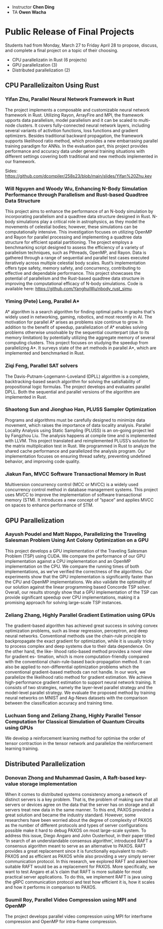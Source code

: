 - Instructor **Chen Ding**
- TA **Owen Wacha**

# Public Release of Final Projects

Students had from Monday, March 27 to Friday April 28 to propose, discuss, and complete a final project on a topic of their choosing.

- CPU parallelizatin in Rust (6 projects)
- GPU parallelization (3)
- Distributed parallelization (2)

## CPU Parallelizaiton Using Rust

### Yifan Zhu, Parallel Neural Network Framework in Rust

The project implements a composable and customizable neural network framework in Rust. Utilizing Rayon, ArrayFire and MPI, 
the framework upports data parallelism, model parallelism and it can be scaled to multi-node clusters.
It covers fully-connected neural network layers, including several variants of activition functions, loss functions and gradient optimizers. 
Besides traditional backward propagation, the framework supports likelihood ratio method, which provides a new embarrasing parallel training 
paradigm for ANNs. In the evaluation part, this project provides performance and accuracy data under general training situations with different 
settings covering both traditional and new methods implemented in our framework.

Sides: https://github.com/dcompiler/258s23/blob/main/slides/Yifan%20Zhu.key

### Will Nguyen and Woody Wu, Enhancing N-Body Simulation Performance through Parallelism and Rust-based Quadtree Data Structure

This project aims to enhance the performance of an N-body simulation by incorporating parallelism and a quadtree data structure designed in Rust. N-body simulations play a critical role in astrophysics, as they model the movements of celestial bodies; however, these simulations can be computationally intensive. This investigation focuses on utilizing OpenMP and Rayon for parallel processing and implementing a quadtree data structure for efficient spatial partitioning. The project employs a benchmarking script designed to assess the efficiency of a variety of parallelism techniques, such as Pthreads, OpenMP, and Rayon. Data is gathered through a range of sequential and parallel test cases executed iteratively across multiple celestial body scales. Rust’s implementation offers type safety, memory safety, and concurrency, contributing to effective and dependable performance. This project showcases the potential of parallelism and the Rust-based quadtree data structure in improving the computational efficacy of N-body simulations. Code is available here: https://github.com/YanghuiWu/nbody_rust_simu.

### Yiming (Pete) Leng, Parallel A*

A* algorithm is a search algorithm for finding optimal paths in graphs that's widely used in networking, gaming, robotics, and most recently in AI. The motivation for parallel A* arises as problems size continue to grow. In addition to the benefit of speedup, parallelization of A* enables solving problems otherwise unsolvable by the sequential counterpart (due to its memory limitation) by potentially utilizing the aggregate memory of several computing clusters. This project focuses on studying the speedup from parallelizing A*.  It surveys state of the art methods in parallel A*, which are implemented and benchmarked in Rust.

### Ziqi Feng, Parallel SAT solvers

The Davis-Putnam-Logemann-Loveland (DPLL) algorithm is a complete, backtracking-based search algorithm for solving the satisfiability of propositional logic formulas. The project develops and evaluates parallel DPLL.  Both the sequential and parallel versions of the algorithm are implemented in Rust.

### Shaotong Sun and Jionghao Han, PLUSS Sampler Optimization

Programs and algorithms must be carefully designed to minimize data movement, which raises the importance of data locality analysis.  Parallel Locality Analysis using Static Sampling (PLUSS) is an on-going project led by Fangzhou Liu.  The analysis happens at compile time and is implemented with LLVM. This project translated and reimplemented PLUSS’s solution for the matrix multiplication test in Rust. We programmed in Rust to analyze the shared cache performance and parallelized the analysis program.  Our implementation focuses on ensuring thread safety, preventing undefined behavior, and improving code quality. 

### Jiakun Fan, MVCC Software Transactional Memory in Rust

Multiversion concurrency control (MCC or MVCC) is a widely used concurrency control method in database management systems.  This project uses MVCC to improve the implementation of software transactional memory (STM).  It introduces a new concept of ”space” and applies MVCC on spaces to enhance performance of STM.

## GPU Parallelization

### Aayush Poudel and Matt Nappo, Parallelizing the Traveling Salesman Problem Using Ant Colony Optimization on a GPU

This project develops a GPU implementation of the Traveling Salesman Problem (TSP) using CUDA. We compare the performance of our GPU implementation against a CPU implementation and an OpenMP implementation on the CPU. We compare the running times of both implementations, as we’ve verified the correctness of the algorithms. Our experiments show that the GPU implementation is significantly faster than the CPU and OpenMP implementations. We also validate the optimality of our solution against the linear programming based Concorde TSP solver. Overall, our results strongly show that a GPU implementation of the TSP can provide significant speedup over CPU implementations, making it a promising approach for solving large-scale TSP instances.

### Zeliang Zhang, Highly Parallel Gradient Estimation using GPUs

The gradient-based algorithm has achieved great success in solving convex optimization problems, such as linear regression, perceptron, and deep neural networks. Conventional methods use the chain-rule principle to backpropagate the exact gradient for optimization, while it is usually tricky to process complex and deep systems due to their data dependence. On the other hand, the like- lihood ratio-based method provides a novel view for gradient es- timation, which is more computation-friendly compared with the conventional chain-rule-based back-propagation method. It can also be applied to non-differential optimization problems which the conventional gradient-based methods can not handle. In our work, we parallelize the likelihood ratio method for gradient estimation. We achieve high-performance gradient estimation to support neural network training. It consists of two strategies, namely the layer-level parallel strategy and the model-level parallel strategy. We evaluate the proposed method by training neural networks on MNIST and Ag-News datasets with the comparison between the classification accuracy and training time.

### Luchuan Song and Zeliang Zhang, Highly Parallel Tensor Computation for Classical Simulation of Quantum Circuits using GPUs

We develop a reinforcement learning method for optimise the order of tensor contraction in the tensor network and parallelize the reinforcement learning training.

## Distributed Parallelization

### Donovan Zhong and Muhammad Qasim, A Raft-based key-value storage implementation

When it comes to distributed systems consistency among a network of distinct
servers is a key problem. That is, the problem of making sure that all servers
or devices agree on the data that the server has on storage and all servers treat
new data in the same manner. To this end, PAXOS provided a great solution
and became the industry standard. However, some researchers have been worried
about the degree of complexity of PAXOS as the number of different protocols
and types of server configurations possible make it hard to debug PAXOS on most
large-scale system. To address this issue, Diego Angaro and John Ousterhout, in
their paper titled ’In search of an understandable consensus algorithm’, introduced
RAFT a consensus algorithm meant to serve as an alternative to PAXOS. RAFT
provides a great replacement since it is functionally equivalent to multi-PAXOS
and as efficient as PAXOS while also providing a very simply server communication
protocol. In this research, we explored RAFT and asked how suitable RAFT would
be as a replacement for PAXOS. More specifically, we want to test Angaro et al.’s 
claim that RAFT is more suitable for most practical server applications. To
do this, we implement RAFT is java using the gRPC communication protocol and
test how efficient it is, how it scales and how it performs in comparison to PAXOS.

### Suumil Roy, Parallel Video Compression using MPI and OpenMP

The project develops parallel video compression using MPI for interframe compression 
and OpenMP for intra-frame compression.


